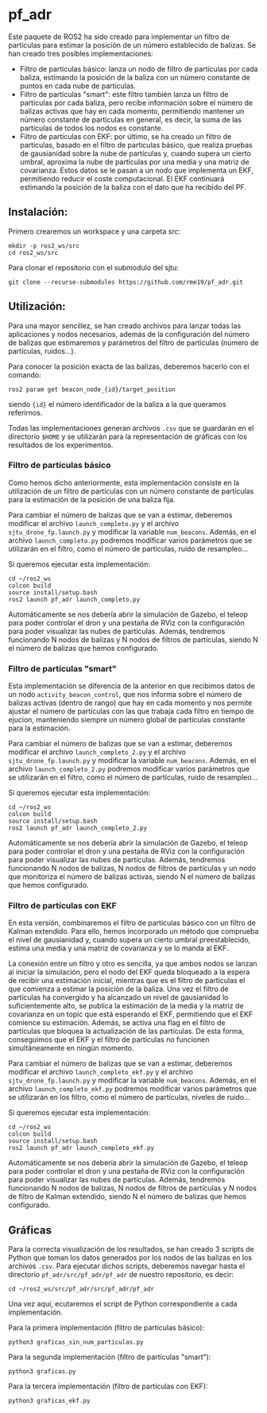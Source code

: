 # pf_adr

Este paquete de ROS2 ha sido creado para implementar un filtro de partículas para estimar la posición de un número establecido de balizas. Se han creado tres posibles implementaciones: 
- Filtro de partículas básico: lanza un nodo de filtro de partículas por cada baliza, estimando la posición de la baliza con un número constante de puntos en cada nube de partículas.
- Filtro de partículas "smart": este filtro también lanza un filtro de partículas por cada baliza, pero recibe información sobre el número de balizas activas que hay en cada momento, permitiendo mantener un número constante de partículas en general, es decir, la suma de las partículas de todos los nodos es constante.
- Filtro de partículas con EKF: por último, se ha creado un filtro de partículas, basado en el filtro de partículas básico, que realiza pruebas de gausianidad sobre la nube de partículas y, cuando supera un cierto umbral, aproxima la nube de partículas por una media y una matriz de covarianza. Estos datos se le pasan a un nodo que implementa un EKF, permitiendo reducir el coste computacional. El EKF continuará estimando la posición de la baliza con el dato que ha recibido del PF. 

## Instalación:
Primero crearemos un workspace y una carpeta *src*:
```Terminal
mkdir -p ros2_ws/src
cd ros2_ws/src
```
Para clonar el repositorio con el submodulo del sjtu:
```Terminal
git clone --recurse-submodules https://github.com/rme19/pf_adr.git 
```

## Utilización:
Para una mayor sencillez, se han creado archivos para lanzar todas las aplicaciones y nodos necesarios, además de la configuración del número de balizas que estimaremos y parámetros del filtro de partículas (número de partículas, ruidos...). 

Para conocer la posición exacta de las balizas, deberemos hacerlo con el comando: 
```Terminal
ros2 param get beacon_node_{id}/target_position
```
siendo `{id}` el número identificador de la baliza a la que queramos referirnos.

Todas las implementaciones generan archivos `.csv` que se guardarán en el directorio `$HOME` y se utilizarán para la representación de gráficas con los resultados de los experimentos.

### Filtro de partículas básico
Como hemos dicho anteriormente, esta implementación consiste en la utilización de un filtro de partículas con un número constante de partículas para la estimación de la posición de una baliza fija. 

Para cambiar el número de balizas que se van a estimar, deberemos modificar el archivo `launch_completo.py` y el archivo `sjtu_drone_fp.launch.py` y modificar la variable `num_beacons`. Además, en el archivo `launch_completo.py` podremos modificar varios parámetros que se utilizarán en el filtro, como el número de partículas, ruido de resampleo...

Si queremos ejecutar esta implementación: 
```Terminal
cd ~/ros2_ws
colcon build
source install/setup.bash
ros2 launch pf_adr launch_completo.py 
```
Automáticamente se nos debería abrir la simulación de Gazebo, el teleop para poder controlar el dron y una pestaña de RViz con la configuración para poder visualizar las nubes de partículas. Además, tendremos funcionando N nodos de balizas y N nodos de filtros de partículas, siendo N el número de balizas que hemos configurado. 

### Filtro de partículas "smart"
Esta implementación se diferencia de la anterior en que recibimos datos de un nodo `activity_beacon_control`, que nos informa sobre el número de balizas activas (dentro de rango) que hay en cada momento y nos permite ajustar el número de partículas con las que trabaja cada filtro en tiempo de ejucion, manteniendo siempre un número global de partículas constante para la estimación.

Para cambiar el número de balizas que se van a estimar, deberemos modificar el archivo `launch_completo_2.py` y el archivo `sjtu_drone_fp.launch.py` y modificar la variable `num_beacons`. Además, en el archivo `launch_completo_2.py` podremos modificar varios parámetros que se utilizarán en el filtro, como el número de partículas, ruido de resampleo...


Si queremos ejecutar esta implementación: 
```Terminal
cd ~/ros2_ws
colcon build
source install/setup.bash
ros2 launch pf_adr launch_completo_2.py 
```
Automáticamente se nos debería abrir la simulación de Gazebo, el teleop para poder controlar el dron y una pestaña de RViz con la configuración para poder visualizar las nubes de partículas. Además, tendremos funcionando N nodos de balizas, N nodos de filtros de partículas y un nodo que monitoriza el número de balizas activas, siendo N el número de balizas que hemos configurado.

### Filtro de partículas con EKF
En esta versión, combinaremos el filtro de partículas básico con un filtro de Kalman extendido. Para ello, hemos incorporado un método que comprueba el nivel de gausianidad y, cuando supera un cierto umbral preestablecido, estima una media y una matriz de covarianza y se lo manda al EKF. 

La conexión entre un filtro y otro es sencilla, ya que ambos nodos se lanzan al iniciar la simulación, pero el nodo del EKF queda bloqueado a la espera de recibir una estimación inicial, mientras que es el filtro de partículas el que comienza a estimar la posición de la baliza. Una vez el filtro de partículas ha convergido y ha alcanzado un nivel de gausianidad lo suficientemente alto, se publica la estimación de la media y la matriz de covarianza en un topic que está esperando el EKF, permitiendo que el EKF comience su estimación. Además, se activa una flag en el filtro de partículas que bloquea la actualización de las partículas. De esta forma, conseguimos que el EKF y el filtro de partículas no funcionen simultáneamente en ningún momento.

Para cambiar el número de balizas que se van a estimar, deberemos modificar el archivo `launch_completo_ekf.py` y el archivo `sjtu_drone_fp.launch.py` y modificar la variable `num_beacons`. Además, en el archivo `launch_completo_ekf.py` podremos modificar varios parámetros que se utilizarán en los filtro, como el número de partículas, niveles de ruido...


Si queremos ejecutar esta implementación: 
```Terminal
cd ~/ros2_ws
colcon build
source install/setup.bash
ros2 launch pf_adr launch_completo_ekf.py 
```
Automáticamente se nos debería abrir la simulación de Gazebo, el teleop para poder controlar el dron y una pestaña de RViz con la configuración para poder visualizar las nubes de partículas. Además, tendremos funcionando N nodos de balizas, N nodos de filtros de partículas y N nodos de filtro de Kalman extendido, siendo N el número de balizas que hemos configurado.

## Gráficas
Para la correcta visualización de los resultados, se han creado 3 scripts de Python que toman los datos generados por los nodos de las balizas en los archivos `.csv`. Para ejecutar dichos scripts, deberemos navegar hasta el directorio `pf_adr/src/pf_adr/pf_adr` de nuestro repositorio, es decir: 
```Terminal
cd ~/ros2_ws/src/pf_adr/src/pf_adr/pf_adr
```
Una vez aquí, ecutaremos el script de Python correspondiente a cada implementación.

Para la primera implementación (filtro de partículas básico): 
```Terminal
python3 graficas_sin_num_particulas.py
```

Para la segunda implementación (filtro de partículas "smart"): 
```Terminal
python3 graficas.py
```

Para la tercera implementación (filtro de partículas con EKF): 
```Terminal
python3 graficas_ekf.py
```
